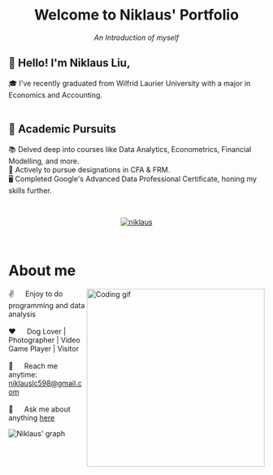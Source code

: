 <h1 align="center">Welcome to Niklaus' Portfolio</h1>
<p align="center"><i>An Introduction of myself</i><br>
<h2>🌌 Hello! I'm Niklaus Liu,</h2>
🎓 I've recently graduated from Wilfrid Laurier University with a major in Economics and Accounting.<br>
<br>
<h2>🚀 Academic Pursuits</h2>
📚 Delved deep into courses like Data Analytics, Econometrics, Financial Modelling, and more.<br>
💼 Actively to pursue designations in CFA & FRM.<br>
🖥 Completed Google's Advanced Data Professional Certificate, honing my skills further.<br>
</p>
    <br>
  </samp>
</p>

<p align="center">
 <a href="https://linkedin.com/in/changliuniklaus" target="_blank">
  <img src="https://img.shields.io/badge/LinkedIn-0077B5?style=for-the-badge&logo=linkedin&logoColor=white" alt="niklaus"/>
 </a>
</p>
<br />


<!-- About Section -->
 # About me
 
<p>
 <img align="right" width="350" src="/assets/programmer.gif" alt="Coding gif" />
  
 ✌️ &emsp; Enjoy to do programming and data analysis <br/><br/>
 ❤️ &emsp; Dog Lover | Photographer | Video Game Player | Visitor<br/><br/>
 📧 &emsp; Reach me anytime: niklauslc598@gmail.com<br/><br/>
 💬 &emsp; Ask me about anything [here](https://github.com/niklauschangliu/niklauschangliu.github.io/issues)

</p>


![Niklaus' graph](https://github-readme-activity-graph.vercel.app/graph?username=niklauschangliu&bg_color=141529&color=9f0af0&line=9f0af0&point=bfabde&area=true)
